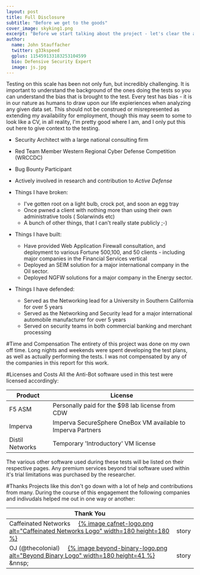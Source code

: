 ```yaml
---
layout: post
title: Full Disclosure
subtitle: "Before we get to the goods"
cover_image: skyking1.png
excerpt: "Before we start talking about the project - let's clear the air and understand who is running these tests."
author:
  name: John Stauffacher
  twitter: g33kspeed
  gplus: 115459133183253104599
  bio: Defensive Security Expert
  image: js.jpg
---
```

<span class="firstLetter">T</span>esting on this scale has been not only fun, but incredibly challenging. It is important to understand the background of the ones doing the tests so you can understand the bias that is brought to the test. Every test has bias - it is in our nature as humans to draw upon our life expieriences when analyzing any given data set. This should not be construed or misrepresented as extending my availability for employment, though this may seem to some to look like a CV, in all reality, I'm pretty good where I am, and I only put this out here to give context to the testing.

* Security Architect with a large national consulting firm
* Red Team Member Western Regional Cyber Defense Competition (WRCCDC)
* Bug Bounty Participant
* Actively involved in research and contribution to _Active Defense_ 

* Things I have broken:
	+ I've gotten root on a light bulb, crock pot, and soon an egg tray
	+ Once pwned a client with nothing more than using their own administrative tools ( Solarwinds etc)
	+ A bunch of other things, that I can't really state publicly ;-)
* Things I have built:
	+ Have provided Web Application Firewall consultation, and deployment to various Fortune 500,100, and 50 clients - including major companies in the Financial Services vertical
	+ Deployed an SEIM solution for a major international company in the Oil sector.
	+ Deployed NGFW solutions for a major company in the Energy sector.
* Things I have defended:
	+ Served as the Networking lead for a University in Southern California for over 5 years
	+ Served as the Networking and Security lead for a major international automobile manufacturer for over 5 years
	+ Served on security teams in both commercial banking and merchant processing

#Time and Compensation
<span class="firstLetter">T</span>he entirety of this project was done on my own off time. Long nights and weekends were spent developing the test plans, as well as actually performing the tests. I was not compensated by any of the companies in this report for this work.

#Licenses and Costs
<span class="firstLetter">A</span>ll the Anti-Bot software used in this test were licensed accordingly:

|Product          | License                                                      |
|-----------------|--------------------------------------------------------------|
| F5 ASM          | Personally paid for the $98 lab license from CDW             |
| Imperva         | Imperva SecureSphere OneBox VM available to Imperva Partners |
| Distil Networks | Temporary 'Introductory' VM license                          |

The various other software used during these tests will be listed on their respective pages. Any premium services beyond trial software used within it's trial limitations was purchased by the researcher.

#Thanks
<span class="firstLetter">P</span>rojects like this don't go down with a lot of help and contributions from many. During the course of this engagement the following companies and indivudals helped me out in one way or another:

| Thank You                                                                                                    |                                                              |
|-------------------------------------------------------------------------------------------------------------|---------------------------------------------------------------|
|Caffeinated Networks &nbsp; &nbsp; [{% image cafnet-logo.png alt="Caffeinated Networks Logo" width=180 height=180 %}](http://www.caffeinatednetworks.com) &nbsp; &nbsp; | story  |
|OJ (@thecolonial) &nbsp; &nbsp; [{% image beyond-binary-logo.png alt="Beyond Binary Logo" width=180 height=41 %}](https://beyondbinary.io) &nnsp; &nbsp; | story |
